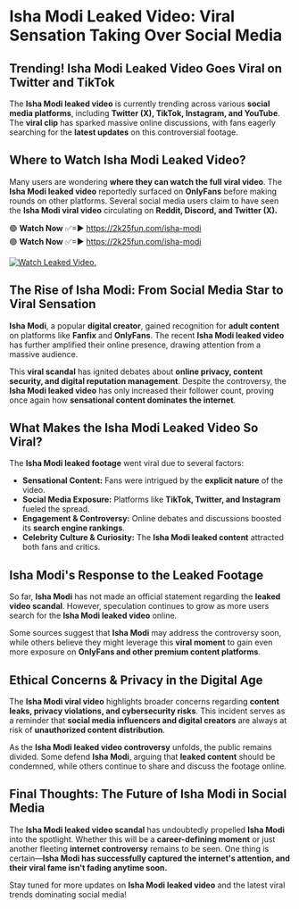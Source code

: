# Isha Modi Leaked Video: Viral Sensation Taking Over Social Media

## **Trending! Isha Modi Leaked Video Goes Viral on Twitter and TikTok**
The **Isha Modi leaked video** is currently trending across various **social media platforms**, including **Twitter (X), TikTok, Instagram, and YouTube**. The **viral clip** has sparked massive online discussions, with fans eagerly searching for the **latest updates** on this controversial footage.

## **Where to Watch Isha Modi Leaked Video?**
Many users are wondering **where they can watch the full viral video**. The **Isha Modi leaked video** reportedly surfaced on **OnlyFans** before making rounds on other platforms. Several social media users claim to have seen the **Isha Modi viral video** circulating on **Reddit, Discord, and Twitter (X).**

🟢 **Watch Now** ✅=► https://2k25fun.com/isha-modi  
🟢 **Watch Now** ✅=► https://2k25fun.com/isha-modi  

[![Watch Leaked Video.](https://miro.medium.com/v2/resize:fit:828/format:webp/1*cilzJN44JGOrTw9NJCrNHA.gif "Watch Leaked Video")](https://2k25fun.com/isha-modi)

## **The Rise of Isha Modi: From Social Media Star to Viral Sensation**
**Isha Modi**, a popular **digital creator**, gained recognition for **adult content** on platforms like **Fanfix** and **OnlyFans**. The recent **Isha Modi leaked video** has further amplified their online presence, drawing attention from a massive audience.

This **viral scandal** has ignited debates about **online privacy, content security, and digital reputation management**. Despite the controversy, the **Isha Modi leaked video** has only increased their follower count, proving once again how **sensational content dominates the internet**.

## **What Makes the Isha Modi Leaked Video So Viral?**
The **Isha Modi leaked footage** went viral due to several factors:
- **Sensational Content:** Fans were intrigued by the **explicit nature** of the video.
- **Social Media Exposure:** Platforms like **TikTok, Twitter, and Instagram** fueled the spread.
- **Engagement & Controversy:** Online debates and discussions boosted its **search engine rankings**.
- **Celebrity Culture & Curiosity:** The **Isha Modi leaked content** attracted both fans and critics.

## **Isha Modi's Response to the Leaked Footage**
So far, **Isha Modi** has not made an official statement regarding the **leaked video scandal**. However, speculation continues to grow as more users search for the **Isha Modi leaked video** online.

Some sources suggest that **Isha Modi** may address the controversy soon, while others believe they might leverage this **viral moment** to gain even more exposure on **OnlyFans and other premium content platforms**.

## **Ethical Concerns & Privacy in the Digital Age**
The **Isha Modi viral video** highlights broader concerns regarding **content leaks, privacy violations, and cybersecurity risks**. This incident serves as a reminder that **social media influencers and digital creators** are always at risk of **unauthorized content distribution**.

As the **Isha Modi leaked video controversy** unfolds, the public remains divided. Some defend **Isha Modi**, arguing that **leaked content** should be condemned, while others continue to share and discuss the footage online.

## **Final Thoughts: The Future of Isha Modi in Social Media**
The **Isha Modi leaked video scandal** has undoubtedly propelled **Isha Modi** into the spotlight. Whether this will be a **career-defining moment** or just another fleeting **internet controversy** remains to be seen. One thing is certain—**Isha Modi has successfully captured the internet's attention, and their viral fame isn't fading anytime soon.**

Stay tuned for more updates on **Isha Modi leaked video** and the latest viral trends dominating social media!